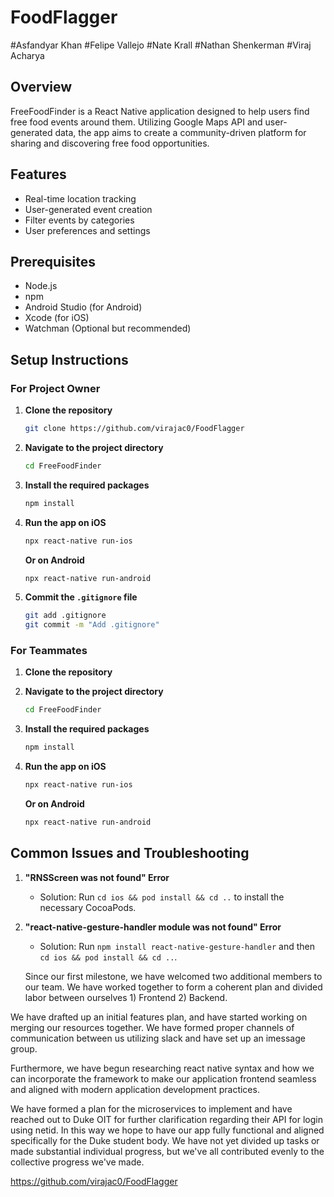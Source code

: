 # FoodFlagger

#Asfandyar Khan
#Felipe Vallejo
#Nate Krall
#Nathan Shenkerman
#Viraj Acharya

## Overview

FreeFoodFinder is a React Native application designed to help users find free food events around them. Utilizing Google Maps API and user-generated data, the app aims to create a community-driven platform for sharing and discovering free food opportunities.

## Features

- Real-time location tracking
- User-generated event creation
- Filter events by categories
- User preferences and settings

## Prerequisites

- Node.js
- npm
- Android Studio (for Android)
- Xcode (for iOS)
- Watchman (Optional but recommended)
  
## Setup Instructions

### For Project Owner

1. **Clone the repository**
    ```bash
    git clone https://github.com/virajac0/FoodFlagger

    ```
   
2. **Navigate to the project directory**
    ```bash
    cd FreeFoodFinder
    ```
  
3. **Install the required packages**
    ```bash
    npm install
    ```
  
4. **Run the app on iOS**
    ```bash
    npx react-native run-ios
    ```
  
    **Or on Android**
    ```bash
    npx react-native run-android
    ```
  
5. **Commit the `.gitignore` file**
    ```bash
    git add .gitignore
    git commit -m "Add .gitignore"
    ```

### For Teammates

1. **Clone the repository**
  
2. **Navigate to the project directory**
    ```bash
    cd FreeFoodFinder
    ```
  
3. **Install the required packages**
    ```bash
    npm install
    ```
  
4. **Run the app on iOS**
    ```bash
    npx react-native run-ios
    ```
  
    **Or on Android**
    ```bash
    npx react-native run-android
    ```

## Common Issues and Troubleshooting

1. **"RNSScreen was not found" Error**
    - Solution: Run `cd ios && pod install && cd ..` to install the necessary CocoaPods.

2. **"react-native-gesture-handler module was not found" Error**
    - Solution: Run `npm install react-native-gesture-handler` and then `cd ios && pod install && cd ..`.
  
   Since our first milestone, we have welcomed two additional members to our team. We have worked together to form a coherent plan and divided labor between ourselves 1) Frontend 2) Backend. 

We have drafted up an initial features plan, and have started working on merging our resources together. We have formed proper channels of communication between us utilizing slack and have set up an imessage group. 

Furthermore, we have begun researching react native syntax and how we can incorporate the framework to make our application frontend seamless and aligned with modern application development practices. 

We have formed a plan for the microservices to implement and have reached out to Duke OIT for further clarification regarding their API for login using netid. In this way we hope to have our app fully functional and aligned specifically for the Duke student body. We have not yet divided up tasks or made substantial individual progress, but we've all contributed evenly to the collective progress we've made.

https://github.com/virajac0/FoodFlagger
